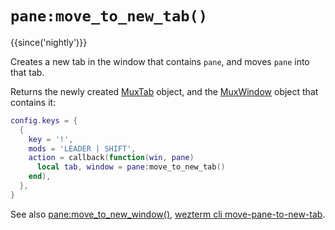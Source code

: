 # `pane:move_to_new_tab()`

{{since('nightly')}}

Creates a new tab in the window that contains `pane`, and moves `pane` into that tab.

Returns the newly created [MuxTab](../MuxTab/index.md) object, and the
[MuxWindow](../mux-window/index.md) object that contains it:

```lua
config.keys = {
  {
    key = '!',
    mods = 'LEADER | SHIFT',
    action = callback(function(win, pane)
      local tab, window = pane:move_to_new_tab()
    end),
  },
}
```

See also [pane:move_to_new_window()](move_to_new_window.md),
[wezterm cli move-pane-to-new-tab](../../../cli/cli/move-pane-to-new-tab.md).
